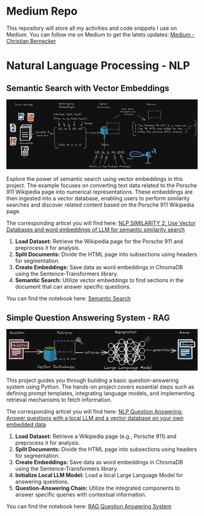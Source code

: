 # Medium Repo

This repository will store all my activities and code snippets I use on Medium. You can follow me on Medium to get the latets updates: 
[Medium - Christian Bernecker](https://medium.com/@christianbernecker)

# Natural Language Processing - NLP


## Semantic Search with Vector Embeddings 

![Architecture for advanced semantic similarity search](images/semantic_search.webp "Architecture for advanced semantic similarity search")

Explore the power of semantic search using vector embeddings in this project. The example focuses on converting text data related to the Porsche 911 Wikipedia page into numerical representations. These embeddings are then ingested into a vector database, enabling users to perform similarity searches and discover related content based on the Porsche 911 Wikipedia page.

The corresponding articel you will find here:
[NLP SIMILARITY 2: Use Vector Databases and word embeddings of LLM for semantic similarity search](https://medium.com/@christianbernecker/nlp-similarity-2-use-vector-databases-and-word-embeddings-of-llm-for-semantic-similarity-search-12514d78d88c)

1. **Load Dataset:** Retrieve the Wikipedia page for the Porsche 911 and preprocess it for analysis.
2. **Split Documents:** Divide the HTML page into subsections using headers for segmentation.
3. **Create Embeddings:** Save data as word embeddings in ChromaDB using the Sentence-Transformers library.
4. **Semantic Search:** Utilize vector embeddings to find sections in the document that can answer specific questions.

You can find the notebook here: [Semantic Search](semantic_search.ipynb)


## Simple Question Answering System - RAG

![Simplified RAG Architecture](images/simplified_RAG_architecture.webp "Retrieval Augmented Generation (RAG)")

This project guides you through building a basic question-answering system using Python. The hands-on project covers essential steps such as defining prompt templates, integrating language models, and implementing retrieval mechanisms to fetch information. 

The corresponding articel you will find here:
[NLP Question Answering: Answer questions with a local LLM and a vector database on your own embedded data](https://medium.com/@christianbernecker/nlp-question-answering-answer-questions-with-a-local-llm-and-a-vector-database-on-your-own-adfd876eb48f)

1. **Load Dataset:** Retrieve a Wikipedia page (e.g., Porsche 911) and preprocess it for analysis.
2. **Split Documents:** Divide the HTML page into subsections using headers for segmentation.
3. **Create Embeddings:** Save data as word embeddings in ChromaDB using the Sentence-Transformers library.
4. **Initialize Local LLM Model:** Load a local Large Language Model for answering questions.
5. **Question-Answering Chain:** Utilize the integrated components to answer specific queries with contextual information.

You can find the notebook here: [RAG Question Answering System](question_answering_rag.ipynb)